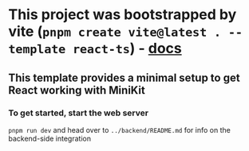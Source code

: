 # This project was bootstrapped by vite (`pnpm create vite@latest . --template react-ts`) - [docs](https://github.com/vitejs/vite/tree/main/packages/create-vite/template-react-ts)

## This template provides a minimal setup to get React working with MiniKit

### To get started, start the web server

`pnpm run dev`
and head over to `../backend/README.md` for info on the backend-side integration
